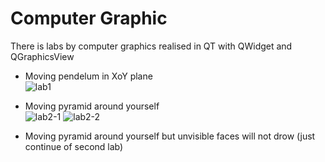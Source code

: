 # Сomputer Graphic
There is labs by computer graphics realised in QT with QWidget and QGraphicsView
 - Moving pendelum in XoY plane <br/>
![lab1](https://user-images.githubusercontent.com/46199091/233024774-4e705da3-7b75-4374-9237-ffad16737e31.gif)

 - Moving pyramid around yourself <br/>
 ![lab2-1](https://user-images.githubusercontent.com/46199091/233026056-ca5ea8af-f9ed-4b7c-845d-551f111f4493.gif)
![lab2-2](https://user-images.githubusercontent.com/46199091/233026068-0985c86b-d751-41a3-8af2-76d32f0abbfb.gif)

 - Moving pyramid around yourself but unvisible faces will not drow (just continue of second lab) <br/>
 
 
